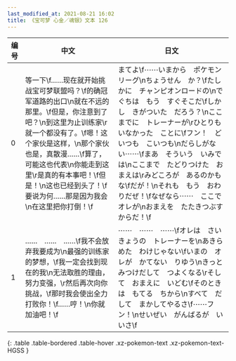 ```yaml
---
last_modified_at: 2021-08-21 16:02
title: 《宝可梦 心金／魂银》文本 126
---
```

| 编号 | 中文 | 日文 |
| ---- | ---- | ---- |
| 0 | 等一下\f……现在就开始挑战宝可梦联盟吗？\f的确冠军道路的出口\n就在不远的那里。\f但是，你注意到了吧？\n到这里为止训练家\r就一个都没有了。\f嗯！这个家伙是这样，\n那个家伙也是，真散漫……\f算了，可能这也代表\n你能走到这里\r是真的有本事吧！\f但是！\n这也已经到头了！\f要说为何……那是因为我会\n在这里把你打倒！\f | まてよ\f⋯⋯いまから　ポケモン　リーグ\nちょうせん　か？\fたしかに　チャンピオンロードの\nでぐちは　もう　すぐそこだ\fしかし　きがついた　だろう？\nここまでに　トレーナーが\rひとりも　いなかった　ことに\fフン！　どいつも　こいつも\nだらしがない⋯⋯\fまあ　そういう　いみでは\nここまで　たどりつけた　おまえは\rみどころが　あるのかもな\fだが！\nそれも　もう　おわりだぜ！\fなぜなら⋯⋯　ここで　オレが\nおまえを　たたきつぶすからだ！\f |
| 1 | ……　……　……\f我不会放弃我要成为\n最强的训练家的梦想，\f我一定会找到现在的我\n无法取胜的理由，努力变强，\r然后再次向你挑战，\f那时我会使出全力打败你！\f……哼！\n你就加油吧！\f | ⋯⋯　⋯⋯　⋯⋯\fオレは　さいきょうの　トレーナーを\nあきらめた　わけじゃない\fいまの　オレが　かてない　りゆう\nきっと　みつけだして　つよくなる\rそして　おまえに　いどむ\fそのときは　もてる　ちから\nすべて　だして　まかしてやるさ\f⋯⋯フン！\nせいぜい　がんばるが　いいさ\f |
{: .table .table-bordered .table-hover .xz-pokemon-text .xz-pokemon-text-HGSS }